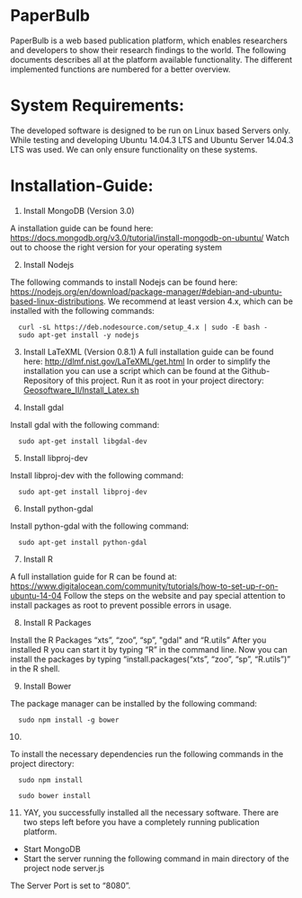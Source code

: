 # PaperBulb

PaperBulb is a web based publication platform, which enables researchers and developers to show their research findings to the world. 
The following documents describes all at the platform available functionality. The different implemented functions are numbered for a better overview.

# System Requirements:

The developed software is designed to be run on Linux based Servers only. While testing and developing Ubuntu 14.04.3 LTS and Ubuntu Server 14.04.3 LTS was used. We can only ensure functionality on these systems. 

# Installation-Guide:

1.	Install MongoDB (Version 3.0) 

  A installation guide can be found here:
  https://docs.mongodb.org/v3.0/tutorial/install-mongodb-on-ubuntu/
  Watch out to choose the right version for your operating system
  
2.	Install Nodejs

  The following commands to install Nodejs can be found here:
  https://nodejs.org/en/download/package-manager/#debian-and-ubuntu-based-linux-distributions. 
  We recommend at least version 4.x, which can be installed with the following commands:

      curl -sL https://deb.nodesource.com/setup_4.x | sudo -E bash -
      sudo apt-get install -y nodejs

3.	Install LaTeXML (Version 0.8.1)
  A full installation guide can be found here:
  http://dlmf.nist.gov/LaTeXML/get.html
  In order to simplify the installation you can use a script which can be found at the Github-Repository of this project. Run it as     root in your project directory:
  [Geosoftware_II/Install_Latex.sh](https://github.com/McMorri/Geosoftware_II/blob/master/Install_Latex.sh)

4.  Install gdal

  Install gdal with the following command:
  
      sudo apt-get install libgdal-dev

5.  Install libproj-dev

  Install libproj-dev with the following command:

      sudo apt-get install libproj-dev

6.  Install python-gdal

  Install python-gdal with the following command:

      sudo apt-get install python-gdal

7.	Install R 

  A full installation guide for R can be found at:
  https://www.digitalocean.com/community/tutorials/how-to-set-up-r-on-ubuntu-14-04
  Follow the steps on the website and pay special attention to install packages as root to prevent possible errors in usage.	

8.	Install R Packages

  Install the R Packages “xts”, “zoo”, “sp”, "gdal" and “R.utils”
  After you installed R you can start it by typing “R” in the command line. Now you can install the packages by typing                  “install.packages(“xts”, “zoo”, “sp”, “R.utils”)” in the R shell. 

9.	Install Bower 

  The package manager can be installed by the following command:
  
      sudo npm install -g bower

10.	 

  To install the necessary dependencies run the following commands in the project directory:
  
      sudo npm install

      sudo bower install

11.	YAY, you successfully installed all the necessary software. There are two steps left before you have a completely running publication platform.

  +	Start MongoDB
  +	Start the server running the following command in main directory of the project 
node server.js 


The Server Port is set to “8080”. 
